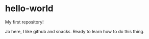 # hello-world

My first repository! 

Jo here, I like github and snacks.
Ready to learn how to do this thing.
